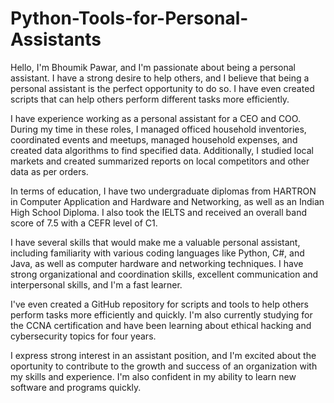 # Python-Tools-for-Personal-Assistants


Hello, I'm Bhoumik Pawar, and I'm passionate about being a personal assistant. I have a strong desire to help others, and I believe that being a personal assistant is the perfect opportunity to do so. I have even created scripts that can help others perform different tasks more efficiently.

I have experience working as a personal assistant for a CEO and COO. During my time in these roles, I managed officed household inventories, coordinated events and meetups, managed household expenses, and created data algorithms to find specified data. Additionally, I studied local markets and created summarized reports on local competitors and other data as per orders.

In terms of education, I have two undergraduate diplomas from HARTRON in Computer Application and Hardware and Networking, as well as an Indian High School Diploma. I also took the IELTS and received an overall band score of 7.5 with a CEFR level of C1.

I have several skills that would make me a valuable personal assistant, including familiarity with various coding languages like Python, C#, and Java, as well as computer hardware and networking techniques. I have strong organizational and coordination skills, excellent communication and interpersonal skills, and I'm a fast learner.

I've even created a GitHub repository for scripts and tools to help others perform tasks more efficiently and quickly. I'm also currently studying for the CCNA certification and have been learning about ethical hacking and cybersecurity topics for four years.

I express strong interest in an assistant position, and I'm excited about the oportunity to contribute to the growth and success of an organization with my skills and experience. I'm also confident in my ability to learn new software and programs quickly.
